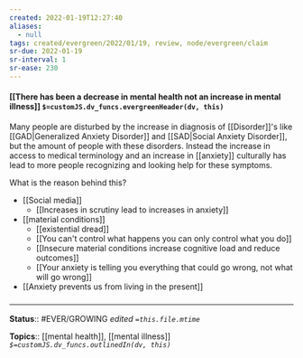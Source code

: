 ```yaml
---
created: 2022-01-19T12:27:40 
aliases:
  - null
tags: created/evergreen/2022/01/19, review, node/evergreen/claim
sr-due: 2022-01-19
sr-interval: 1
sr-ease: 230
---
```


#### [[There has been a decrease in mental health not an increase in mental illness]] `$=customJS.dv_funcs.evergreenHeader(dv, this)`

Many people are disturbed by the increase in diagnosis of [[Disorder]]'s like [[GAD|Generalized Anxiety Disorder]] and [[SAD|Social Anxiety Disorder]], but the amount of people with these disorders. 
Instead the increase in access to medical terminology and an increase in [[anxiety]] culturally has lead to more people recognizing and looking help for these symptoms.

What is the reason behind this?
- [[Social media]]
	- [[Increases in scrutiny lead to increases in anxiety]]
- [[material conditions]]
	- [[existential dread]]
	- [[You can't control what happens you can only control what you do]]
	- [[Insecure material conditions increase cognitive load and reduce outcomes]]
	- [[Your anxiety is telling you everything that could go wrong, not what will go wrong]]
- [[Anxiety prevents us from living in the present]]

### <hr class="footnote"/>

**Status**:: #EVER/GROWING
*edited `=this.file.mtime`*

**Topics**:: [[mental health]], [[mental illness]]
*`$=customJS.dv_funcs.outlinedIn(dv, this)`*


